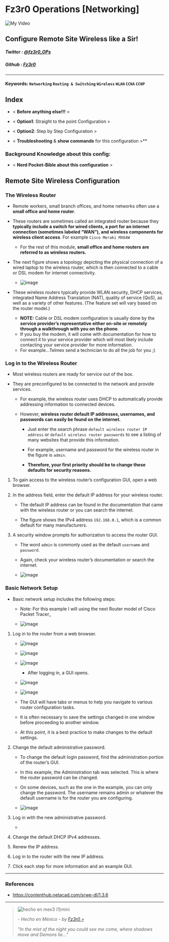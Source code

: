 

# Fz3r0 Operations  [Networking]

![My Video](https://user-images.githubusercontent.com/94720207/165892585-b830998d-d7c5-43b4-a3ad-f71a07b9077e.gif)

## Configure Remote Site Wireless like a Sir! 

##### Twitter  : [@fz3r0_OPs](https://twitter.com/Fz3r0_OPs) 
##### Github  : [Fz3r0](https://github.com/fz3r0) 

---

#### Keywords: `Networking` `Routing & Switching` `Wireless` `WLAN` `CCNA` `CCNP` 
  
## Index

- < **Before anything else!!!** >

- < **Option1**: Straight to the point Configuration >

- < **Option2**: Step by Step Configuration >

- < **Troubleshooting** & **show commands** for this configuration >** 

### Background Knowledge about this config:

- < **Nerd Pocket-Bible about this configuration** >

## Remote Site Wireless Configuration

### The Wireless Router

- Remote workers, small branch offices, and home networks often use a **small office and home router**. 

- These routers are sometimes called an integrated router because they **typically include a switch for wired clients, a port for an internet connection (sometimes labeled “WAN”), and wireless components for wireless client access**. For example `Cisco Meraki MX64W`

    - For the rest of this module, **small office and home routers are referred to as wireless routers.**

- The next figure shows a topology depicting the physical connection of a wired laptop to the wireless router, which is then connected to a cable or DSL modem for internet connectivity.

    - ![image](https://user-images.githubusercontent.com/94720207/172261039-79988ce3-8fcc-4a36-9ac3-f90f05207ba1.png)

- These wireless routers typically provide WLAN security, DHCP services, integrated Name Address Translation (NAT), quality of service (QoS), as well as a variety of other features. (The feature set will vary based on the router model.)

    - **NOTE:** Cable or DSL modem configuration is usually done by the **service provider’s representative either on-site or remotely through a walkthrough with you on the phone**. 
    - If you buy the modem, it will come with documentation for how to connect it to your service provider which will most likely include contacting your service provider for more information.
    - For example...Telmex send a technician to do all the job for you ;)

### Log in to the Wireless Router

- Most wireless routers are ready for service out of the box. 

- They are preconfigured to be connected to the network and provide services. 

    - For example, the wireless router uses DHCP to automatically provide addressing information to connected devices. 
    
    - However, **wireless router default IP addresses, usernames, and passwords can easily be found on the internet.**
    
        - Just enter the search phrase `default wireless router IP address` or `default wireless router passwords` to see a listing of many websites that provide this information. 
    
        - For example, username and password for the wireless router in the figure is `admin`. 
        - **Therefore, your first priority should be to change these defaults for security reasons.**

1. To gain access to the wireless router’s configuration GUI, open a web browser.

2. In the address field, enter the default IP address for your wireless router. 
    
    - The default IP address can be found in the documentation that came with the wireless router or you can search the internet. 
    
    - The figure shows the IPv4 address `192.168.0.1`, which is a common default for many manufacturers. 

4. A security window prompts for authorization to access the router GUI. 
    
    - The word `admin` is commonly used as the default `username` and `password`. 
    
    - Again, check your wireless router’s documentation or search the internet.
    
    - ![image](https://user-images.githubusercontent.com/94720207/172261828-d574e5d6-83d3-4615-ae1f-9e7443c5609f.png)

### Basic Network Setup

- Basic network setup includes the following steps:

    - Note: For this example I will using the next Router model of Cisco Packet Tracer_
    
    - ![image](https://user-images.githubusercontent.com/94720207/172262877-d2aea6cd-ae0d-477f-9450-ec4e7356cac4.png)
 
1. Log in to the router from a web browser.

    - ![image](https://user-images.githubusercontent.com/94720207/172263529-a2e63bd1-1fec-4729-9426-11e73a95df85.png)

    
    - ![image](https://user-images.githubusercontent.com/94720207/172263208-6508f04a-b483-4d3a-9ad6-586e742f38ad.png)
    
    - ![image](https://user-images.githubusercontent.com/94720207/172263323-bad13f98-0e28-4829-851b-79056d879ba6.png)
 
        - After logging in, a GUI opens. 
    
    - ![image](https://user-images.githubusercontent.com/94720207/172263351-66d8c866-2029-4f7a-a503-7eb8f8bf31dd.png)
    
    - ![image](https://user-images.githubusercontent.com/94720207/172263723-9a1e2bd9-586f-4e2b-86ef-710dea79d132.png)
      
    - The GUI will have tabs or menus to help you navigate to various router configuration tasks. 

    - It is often necessary to save the settings changed in one window before proceeding to another window. 
    
    - At this point, it is a best practice to make changes to the default settings.

2. Change the default administrative password.

    - To change the default login password, find the administration portion of the router’s GUI. 
    
    - In this example, the Administration tab was selected. This is where the router password can be changed. 
    
    - On some devices, such as the one in the example, you can only change the password. The username remains admin or whatever the default username is for the router you are configuring.
    
    - ![image](https://user-images.githubusercontent.com/94720207/172264053-5e568d83-c1bd-4fe5-8184-f27a0db09c42.png)
 
3. Log in with the new administrative password.

    - 

4. Change the default DHCP IPv4 addresses.

5. Renew the IP address.

6. Log in to the router with the new IP address.

7. Click each step for more information and an example GUI.






---

### References

- https://contenthub.netacad.com/srwe-dl/1.3.6

---

> ![hecho en mex3 (1)mini](https://user-images.githubusercontent.com/94720207/163919294-2754caa3-c98c-4df3-b782-00703e4d3343.png)
>
> _- Hecho en México - by [Fz3r0 💀](https://github.com/Fz3r0/)_ 
>
> _"In the mist of the night you could see me come, where shadows move and Demons lie..."_ 
